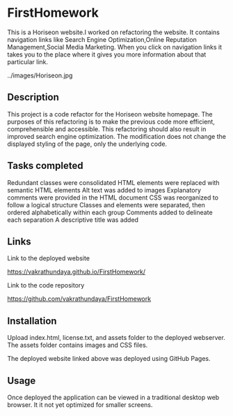 # FirstHomework
This is a Horiseon website.I worked on refactoring the website.
It contains navigation links like Search Engine Optimization,Online Reputation Management,Social Media Marketing.
When you click on navigation links it takes you to the place where it gives you more information about that particular link.

../images/Horiseon.jpg


Description
-----------
This project is a code refactor for the Horiseon website homepage. The purposes of this refactoring is to make the previous code more efficient, comprehensible and accessible. This refactoring should also result in improved search engine optimization. The modification does not change the displayed styling of the page, only the underlying code.

Tasks completed
---------------

Redundant classes were consolidated
HTML elements were replaced with semantic HTML elements
Alt text was added to images
Explanatory comments were provided in the HTML document
CSS was reorganized to follow a logical structure
Classes and elements were separated, then ordered alphabetically within each group
Comments added to delineate each separation
A descriptive title was added

Links
------

Link to the deployed website

https://vakrathundaya.github.io/FirstHomework/

Link to the code repository

https://github.com/vakrathundaya/FirstHomework


Installation
------------
Upload index.html, license.txt, and assets folder to the deployed webserver. The assets folder contains images and CSS files.

The deployed website linked above was deployed using GitHub Pages.

Usage
-----
Once deployed the application can be viewed in a traditional desktop web browser. It it not yet optimized for smaller screens.